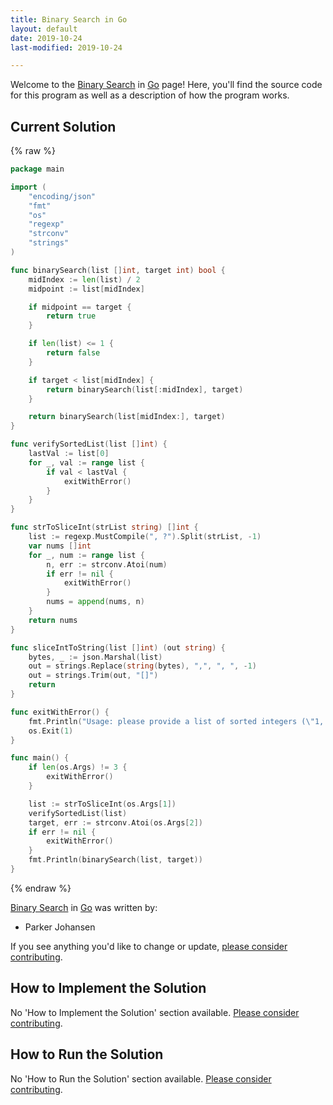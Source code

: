 ```yaml
---
title: Binary Search in Go
layout: default
date: 2019-10-24
last-modified: 2019-10-24

---
```


Welcome to the [Binary Search](https://sampleprograms.io/projects/binary-search) in [Go](https://sampleprograms.io/languages/go) page! Here, you'll find the source code for this program as well as a description of how the program works.

## Current Solution

{% raw %}

```go
package main

import (
    "encoding/json"
    "fmt"
    "os"
    "regexp"
    "strconv"
    "strings"
)

func binarySearch(list []int, target int) bool {
    midIndex := len(list) / 2
    midpoint := list[midIndex]

    if midpoint == target {
        return true
    }

    if len(list) <= 1 {
        return false
    }

    if target < list[midIndex] {
        return binarySearch(list[:midIndex], target)
    }

    return binarySearch(list[midIndex:], target)
}

func verifySortedList(list []int) {
    lastVal := list[0]
    for _, val := range list {
        if val < lastVal {
            exitWithError()
        }
    }
}

func strToSliceInt(strList string) []int {
    list := regexp.MustCompile(", ?").Split(strList, -1)
    var nums []int
    for _, num := range list {
        n, err := strconv.Atoi(num)
        if err != nil {
            exitWithError()
        }
        nums = append(nums, n)
    }
    return nums
}

func sliceIntToString(list []int) (out string) {
    bytes, _ := json.Marshal(list)
    out = strings.Replace(string(bytes), ",", ", ", -1)
    out = strings.Trim(out, "[]")
    return
}

func exitWithError() {
    fmt.Println("Usage: please provide a list of sorted integers (\"1, 4, 5, 11, 12\") and the integer to find (\"11\")")
    os.Exit(1)
}

func main() {
    if len(os.Args) != 3 {
        exitWithError()
    }

    list := strToSliceInt(os.Args[1])
    verifySortedList(list)
    target, err := strconv.Atoi(os.Args[2])
    if err != nil {
        exitWithError()
    }
    fmt.Println(binarySearch(list, target))
}
```

{% endraw %}

[Binary Search](https://sampleprograms.io/projects/binary-search) in [Go](https://sampleprograms.io/languages/go) was written by:

- Parker Johansen

If you see anything you'd like to change or update, [please consider contributing](https://github.com/TheRenegadeCoder/sample-programs).

## How to Implement the Solution

No 'How to Implement the Solution' section available. [Please consider contributing](https://github.com/TheRenegadeCoder/sample-programs-website).

## How to Run the Solution

No 'How to Run the Solution' section available. [Please consider contributing](https://github.com/TheRenegadeCoder/sample-programs-website).